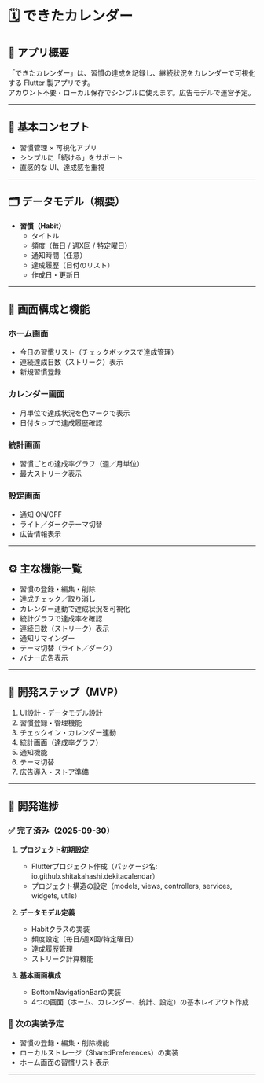 # 🗓 できたカレンダー

## 📌 アプリ概要
「できたカレンダー」は、習慣の達成を記録し、継続状況をカレンダーで可視化する Flutter 製アプリです。  
アカウント不要・ローカル保存でシンプルに使えます。広告モデルで運営予定。  

---

## 🎯 基本コンセプト
- 習慣管理 × 可視化アプリ  
- シンプルに「続ける」をサポート  
- 直感的な UI、達成感を重視  

---

## 🗂 データモデル（概要）
- **習慣（Habit）**
  - タイトル  
  - 頻度（毎日 / 週X回 / 特定曜日）  
  - 通知時間（任意）  
  - 達成履歴（日付のリスト）  
  - 作成日・更新日  

---

## 📱 画面構成と機能

### ホーム画面
- 今日の習慣リスト（チェックボックスで達成管理）  
- 連続達成日数（ストリーク）表示  
- 新規習慣登録  

### カレンダー画面
- 月単位で達成状況を色マークで表示  
- 日付タップで達成履歴確認  

### 統計画面
- 習慣ごとの達成率グラフ（週／月単位）  
- 最大ストリーク表示  

### 設定画面
- 通知 ON/OFF  
- ライト／ダークテーマ切替  
- 広告情報表示  

---

## ⚙️ 主な機能一覧
- 習慣の登録・編集・削除  
- 達成チェック／取り消し  
- カレンダー連動で達成状況を可視化  
- 統計グラフで達成率を確認  
- 連続日数（ストリーク）表示  
- 通知リマインダー  
- テーマ切替（ライト／ダーク）  
- バナー広告表示  

---

## 🚀 開発ステップ（MVP）
1. UI設計・データモデル設計  
2. 習慣登録・管理機能  
3. チェックイン・カレンダー連動  
4. 統計画面（達成率グラフ）  
5. 通知機能  
6. テーマ切替  
7. 広告導入・ストア準備  

---

## 📝 開発進捗

### ✅ 完了済み（2025-09-30）
1. **プロジェクト初期設定**
   - Flutterプロジェクト作成（パッケージ名: io.github.shitakahashi.dekitacalendar）
   - プロジェクト構造の設定（models, views, controllers, services, widgets, utils）

2. **データモデル定義**
   - Habitクラスの実装
   - 頻度設定（毎日/週X回/特定曜日）
   - 達成履歴管理
   - ストリーク計算機能

3. **基本画面構成**
   - BottomNavigationBarの実装
   - 4つの画面（ホーム、カレンダー、統計、設定）の基本レイアウト作成

### 🚧 次の実装予定
- 習慣の登録・編集・削除機能
- ローカルストレージ（SharedPreferences）の実装
- ホーム画面の習慣リスト表示

---
